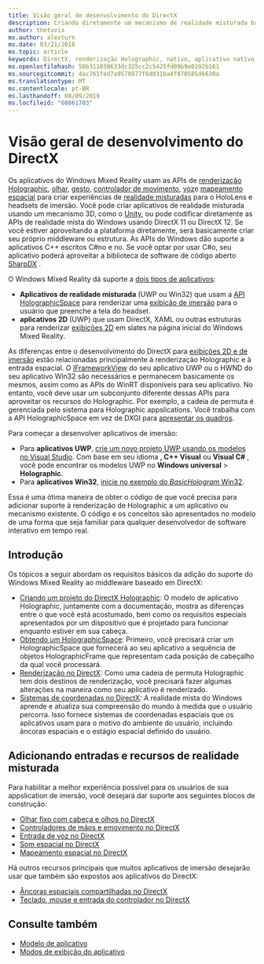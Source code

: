 ```yaml
---
title: Visão geral de desenvolvimento do DirectX
description: Criando diretamente um mecanismo de realidade misturada baseado em DirectX usando as APIs de realidade mista do Windows.
author: thetuvix
ms.author: alexturn
ms.date: 03/21/2018
ms.topic: article
keywords: DirectX, renderização Holographic, nativo, aplicativo nativo, WinRT, aplicativo WinRT, APIs de plataforma, mecanismo personalizado, middleware
ms.openlocfilehash: 58b311038633dc325cc2c5425fd09b9a0192b161
ms.sourcegitcommit: 4ac761fed7a9570977f6d031ba4f870585d6630a
ms.translationtype: MT
ms.contentlocale: pt-BR
ms.lasthandoff: 08/09/2019
ms.locfileid: "68861703"
---
```

# <a name="directx-development-overview"></a>Visão geral de desenvolvimento do DirectX


Os aplicativos do Windows Mixed Reality usam as APIs de [renderização Holographic](rendering.md), [olhar](gaze.md), [gesto](gestures.md), [controlador de movimento](motion-controllers.md), [voz](voice-input.md)e [mapeamento espacial](spatial-mapping.md) para criar experiências de [realidade misturadas](mixed-reality.md) para o HoloLens e headsets de imersão. Você pode criar aplicativos de realidade misturada usando um mecanismo 3D, como o [Unity](unity-development-overview.md), ou pode codificar diretamente as APIs de realidade mista do Windows usando DirectX 11 ou DirectX 12. Se você estiver aproveitando a plataforma diretamente, será basicamente criar seu próprio middleware ou estrutura. As APIs do Windows dão suporte a aplicativos C++ escritos C#no e no. Se você optar por usar C#o, seu aplicativo poderá aproveitar a biblioteca de software de código aberto [SharpDX](http://sharpdx.org/) .


O Windows Mixed Reality dá suporte a [dois tipos de aplicativos](app-views.md):
* **Aplicativos de realidade misturada** (UWP ou Win32) que usam a [API HolographicSpace](getting-a-holographicspace.md) para renderizar uma [exibição de imersão](app-views.md) para o usuário que preenche a tela do headset.
* **aplicativos 2D** (UWP) que usam DirectX, XAML ou outras estruturas para renderizar [exibições 2D](app-views.md#2d-views) em slates na página inicial do Windows Mixed Reality.


As diferenças entre o desenvolvimento do DirectX para [exibições 2D e de imersão](app-views.md) estão relacionadas principalmente à renderização Holographic e à entrada espacial. O [IFrameworkView](https://msdn.microsoft.com/library/windows/apps/windows.applicationmodel.core.iframeworkview.aspx) do seu aplicativo UWP ou o HWND do seu aplicativo Win32 são necessários e permanecem basicamente os mesmos, assim como as APIs do WinRT disponíveis para seu aplicativo. No entanto, você deve usar um subconjunto diferente dessas APIs para aproveitar os recursos do Holographic. Por exemplo, a cadeia de permuta é gerenciada pelo sistema para Holographic appslications. Você trabalha com a API HolographicSpace em vez de DXGI para [apresentar os quadros](rendering-in-directx.md).

Para começar a desenvolver aplicativos de imersão:
* Para **aplicativos UWP**, [crie um novo projeto UWP usando os modelos no Visual Studio](creating-a-holographic-directx-project.md). Com base em seu idioma **, C++ Visual** ou **Visual C#** , você pode encontrar os modelos UWP no **Windows universal** > **Holographic**.
* Para **aplicativos Win32**, [inicie no exemplo do *BasicHologram* Win32](creating-a-holographic-directx-project.md#creating-a-win32-project).

Essa é uma ótima maneira de obter o código de que você precisa para adicionar suporte à renderização de Holographic a um aplicativo ou mecanismo existente. O código e os conceitos são apresentados no modelo de uma forma que seja familiar para qualquer desenvolvedor de software interativo em tempo real.


## <a name="getting-started"></a>Introdução

Os tópicos a seguir abordam os requisitos básicos da adição do suporte do Windows Mixed Reality ao middleware baseado em DirectX:

* [Criando um projeto do DirectX Holographic](creating-a-holographic-directx-project.md): O modelo de aplicativo Holographic, juntamente com a documentação, mostra as diferenças entre o que você está acostumado, bem como os requisitos especiais apresentados por um dispositivo que é projetado para funcionar enquanto estiver em sua cabeça.
* [Obtendo um HolographicSpace](getting-a-holographicspace.md): Primeiro, você precisará criar um HolographicSpace que fornecerá ao seu aplicativo a sequência de objetos HolographicFrame que representam cada posição de cabeçalho da qual você processará.
* [Renderização no DirectX](rendering-in-directx.md): Como uma cadeia de permuta Holographic tem dois destinos de renderização, você precisará fazer algumas alterações na maneira como seu aplicativo é renderizado.
* [Sistemas de coordenadas no DirectX](coordinate-systems-in-directx.md): A realidade mista do Windows aprende e atualiza sua compreensão do mundo à medida que o usuário percorra. Isso fornece sistemas de coordenadas espaciais que os aplicativos usam para o motivo do ambiente do usuário, incluindo âncoras espaciais e o estágio espacial definido do usuário.

## <a name="adding-mixed-reality-capabilities-and-inputs"></a>Adicionando entradas e recursos de realidade misturada

Para habilitar a melhor experiência possível para os usuários de sua appslication de imersão, você desejará dar suporte aos seguintes blocos de construção:

* [Olhar fixo com cabeça e olhos no DirectX](gaze-in-directx.md)
* [Controladores de mãos e emovimento no DirectX](hands-and-motion-controllers-in-directx.md)
* [Entrada de voz no DirectX](voice-input-in-directx.md)
* [Som espacial no DirectX](spatial-sound-in-directx.md)
* [Mapeamento espacial no DirectX](spatial-mapping-in-directx.md)


Há outros recursos principais que muitos aplicativos de imersão desejarão usar que também são expostos aos aplicativos do DirectX:

* [Âncoras espaciais compartilhadas no DirectX](shared-spatial-anchors-in-directx.md)
* [Teclado, mouse e entrada do controlador no DirectX](keyboard,-mouse,-and-controller-input-in-directx.md)

## <a name="see-also"></a>Consulte também
* [Modelo de aplicativo](app-model.md)
* [Modos de exibição do aplicativo](app-views.md)
